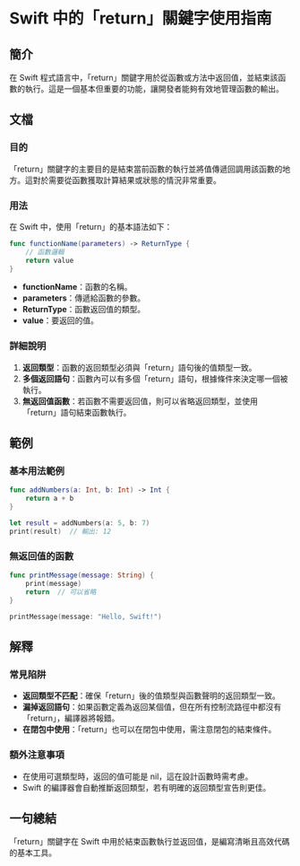 <!--
Meta Description: # Swift 中的「return」關鍵字使用指南 ## 簡介 在 Swift 程式語言中，「return」關鍵字用於從函數或方法中返回值，並結束該函數的執行。這是一個基本但重要的功能，讓開發者能夠有效地管理函數的輸出。 ## 文檔 ### 目的 「return」關鍵字的主要目的是結束當前函數的執行...
Meta Keywords: return, swift, func, int, message
-->

# Swift 中的「return」關鍵字使用指南

## 簡介
在 Swift 程式語言中，「return」關鍵字用於從函數或方法中返回值，並結束該函數的執行。這是一個基本但重要的功能，讓開發者能夠有效地管理函數的輸出。

## 文檔
### 目的
「return」關鍵字的主要目的是結束當前函數的執行並將值傳遞回調用該函數的地方。這對於需要從函數獲取計算結果或狀態的情況非常重要。

### 用法
在 Swift 中，使用「return」的基本語法如下：

```swift
func functionName(parameters) -> ReturnType {
    // 函數邏輯
    return value
}
```

- **functionName**：函數的名稱。
- **parameters**：傳遞給函數的參數。
- **ReturnType**：函數返回值的類型。
- **value**：要返回的值。

### 詳細說明
1. **返回類型**：函數的返回類型必須與「return」語句後的值類型一致。
2. **多個返回語句**：函數內可以有多個「return」語句，根據條件來決定哪一個被執行。
3. **無返回值函數**：若函數不需要返回值，則可以省略返回類型，並使用「return」語句結束函數執行。

## 範例
### 基本用法範例

```swift
func addNumbers(a: Int, b: Int) -> Int {
    return a + b
}

let result = addNumbers(a: 5, b: 7)
print(result)  // 輸出: 12
```

### 無返回值的函數

```swift
func printMessage(message: String) {
    print(message)
    return  // 可以省略
}

printMessage(message: "Hello, Swift!")
```

## 解釋
### 常見陷阱
- **返回類型不匹配**：確保「return」後的值類型與函數聲明的返回類型一致。
- **漏掉返回語句**：如果函數定義為返回某個值，但在所有控制流路徑中都沒有「return」，編譯器將報錯。
- **在閉包中使用**：「return」也可以在閉包中使用，需注意閉包的結束條件。

### 額外注意事項
- 在使用可選類型時，返回的值可能是 nil，這在設計函數時需考慮。
- Swift 的編譯器會自動推斷返回類型，若有明確的返回類型宣告則更佳。

## 一句總結
「return」關鍵字在 Swift 中用於結束函數執行並返回值，是編寫清晰且高效代碼的基本工具。